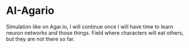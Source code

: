 # AI-Agario

Simulation like on Agar.io, I will continue once I will have time to learn neuron networks and those things.
Field where characters will eat others, but they are not there so far.
